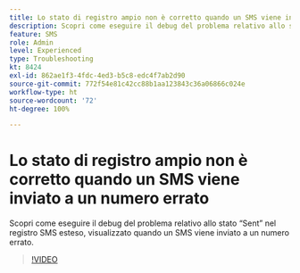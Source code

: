```yaml
---
title: Lo stato di registro ampio non è corretto quando un SMS viene inviato a un numero errato
description: Scopri come eseguire il debug del problema relativo allo stato “Sent” nel registro SMS esteso, visualizzato quando un SMS viene inviato a un numero errato.
feature: SMS
role: Admin
level: Experienced
type: Troubleshooting
kt: 8424
exl-id: 862ae1f3-4fdc-4ed3-b5c8-edc4f7ab2d90
source-git-commit: 772f54e81c42cc88b1aa123843c36a06866c024e
workflow-type: ht
source-wordcount: '72'
ht-degree: 100%

---
```


# Lo stato di registro ampio non è corretto quando un SMS viene inviato a un numero errato

Scopri come eseguire il debug del problema relativo allo stato “Sent” nel registro SMS esteso, visualizzato quando un SMS viene inviato a un numero errato.

>[!VIDEO](https://video.tv.adobe.com/v/335980?quality=12)
